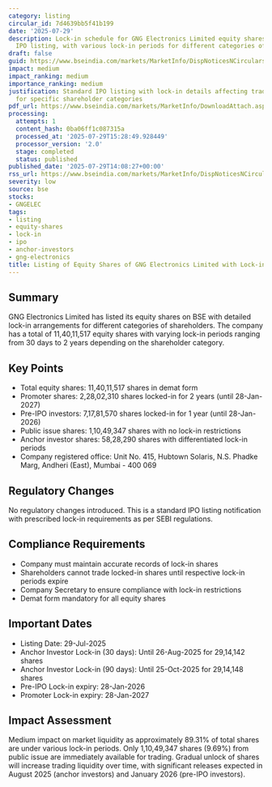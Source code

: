```yaml
---
category: listing
circular_id: 7d4639bb5f41b199
date: '2025-07-29'
description: Lock-in schedule for GNG Electronics Limited equity shares following
  IPO listing, with various lock-in periods for different categories of shareholders.
draft: false
guid: https://www.bseindia.com/markets/MarketInfo/DispNoticesNCirculars.aspx?Noticeid={AC59D1A5-22A0-483F-A25F-BA36E5678578}&noticeno=20250729-52&dt=07/29/2025&icount=52&totcount=66&flag=0
impact: medium
impact_ranking: medium
importance_ranking: medium
justification: Standard IPO listing with lock-in details affecting trading liquidity
  for specific shareholder categories
pdf_url: https://www.bseindia.com/markets/MarketInfo/DownloadAttach.aspx?id=20250729-52&attachedId=b0456b58-4bb3-4b7d-97d2-9b8cbb736ed7
processing:
  attempts: 1
  content_hash: 0ba06ff1c087315a
  processed_at: '2025-07-29T15:28:49.928449'
  processor_version: '2.0'
  stage: completed
  status: published
published_date: '2025-07-29T14:08:27+00:00'
rss_url: https://www.bseindia.com/markets/MarketInfo/DispNoticesNCirculars.aspx?Noticeid={AC59D1A5-22A0-483F-A25F-BA36E5678578}&noticeno=20250729-52&dt=07/29/2025&icount=52&totcount=66&flag=0
severity: low
source: bse
stocks:
- GNGELEC
tags:
- listing
- equity-shares
- lock-in
- ipo
- anchor-investors
- gng-electronics
title: Listing of Equity Shares of GNG Electronics Limited with Lock-in Details
---
```


## Summary

GNG Electronics Limited has listed its equity shares on BSE with detailed lock-in arrangements for different categories of shareholders. The company has a total of 11,40,11,517 equity shares with varying lock-in periods ranging from 30 days to 2 years depending on the shareholder category.

## Key Points

- Total equity shares: 11,40,11,517 shares in demat form
- Promoter shares: 2,28,02,310 shares locked-in for 2 years (until 28-Jan-2027)
- Pre-IPO investors: 7,17,81,570 shares locked-in for 1 year (until 28-Jan-2026)
- Public issue shares: 1,10,49,347 shares with no lock-in restrictions
- Anchor investor shares: 58,28,290 shares with differentiated lock-in periods
- Company registered office: Unit No. 415, Hubtown Solaris, N.S. Phadke Marg, Andheri (East), Mumbai - 400 069

## Regulatory Changes

No regulatory changes introduced. This is a standard IPO listing notification with prescribed lock-in requirements as per SEBI regulations.

## Compliance Requirements

- Company must maintain accurate records of lock-in shares
- Shareholders cannot trade locked-in shares until respective lock-in periods expire
- Company Secretary to ensure compliance with lock-in restrictions
- Demat form mandatory for all equity shares

## Important Dates

- Listing Date: 29-Jul-2025
- Anchor Investor Lock-in (30 days): Until 26-Aug-2025 for 29,14,142 shares
- Anchor Investor Lock-in (90 days): Until 25-Oct-2025 for 29,14,148 shares
- Pre-IPO Lock-in expiry: 28-Jan-2026
- Promoter Lock-in expiry: 28-Jan-2027

## Impact Assessment

Medium impact on market liquidity as approximately 89.31% of total shares are under various lock-in periods. Only 1,10,49,347 shares (9.69%) from public issue are immediately available for trading. Gradual unlock of shares will increase trading liquidity over time, with significant releases expected in August 2025 (anchor investors) and January 2026 (pre-IPO investors).